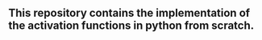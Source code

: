 ## This repository contains the implementation of the activation functions in python from scratch.



